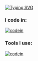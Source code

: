 [![Typing SVG](https://readme-typing-svg.demolab.com?font=Fira+Code&pause=500&color=49BCF7&width=435&lines=goat)](https://git.io/typing-svg)
### I code in:

[![codein](https://skillicons.dev/icons?i=js,ts,html,css,tailwind,nextjs,react,vite,vue,nuxtjs,mongodb,py,figma,nodejs)](https://skillicons.dev)

### Tools I use:

[![codein](https://skillicons.dev/icons?i=obsidian,vercel,ps,webstorm,pycharm,vscode)](https://skillicons.dev)
